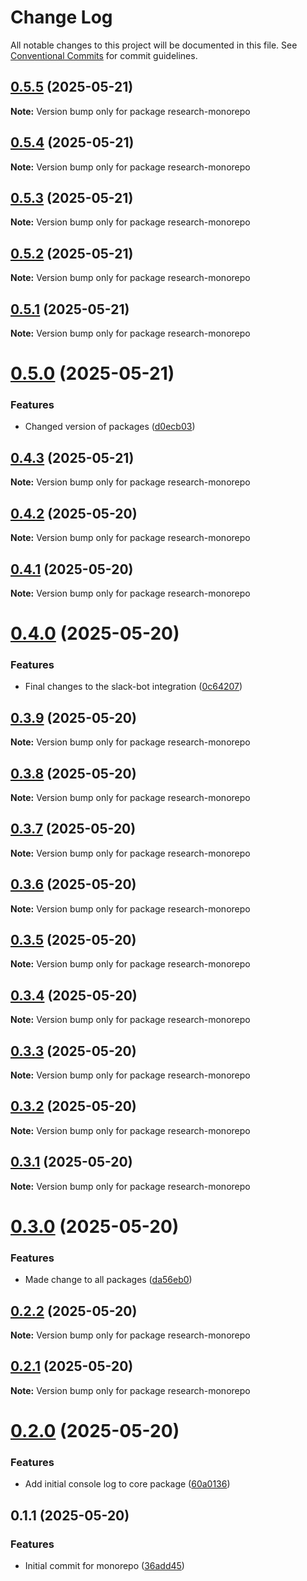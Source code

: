 # Change Log

All notable changes to this project will be documented in this file.
See [Conventional Commits](https://conventionalcommits.org) for commit guidelines.

## [0.5.5](https://github.com/NotTheRightGuy/monorepo-for-slack/compare/v0.5.4...v0.5.5) (2025-05-21)

**Note:** Version bump only for package research-monorepo





## [0.5.4](https://github.com/NotTheRightGuy/monorepo-for-slack/compare/v0.5.3...v0.5.4) (2025-05-21)

**Note:** Version bump only for package research-monorepo





## [0.5.3](https://github.com/NotTheRightGuy/monorepo-for-slack/compare/v0.5.2...v0.5.3) (2025-05-21)

**Note:** Version bump only for package research-monorepo





## [0.5.2](https://github.com/NotTheRightGuy/monorepo-for-slack/compare/v0.5.1...v0.5.2) (2025-05-21)

**Note:** Version bump only for package research-monorepo





## [0.5.1](https://github.com/NotTheRightGuy/monorepo-for-slack/compare/v0.5.0...v0.5.1) (2025-05-21)

**Note:** Version bump only for package research-monorepo





# [0.5.0](https://github.com/NotTheRightGuy/monorepo-for-slack/compare/v0.4.3...v0.5.0) (2025-05-21)


### Features

* Changed version of packages ([d0ecb03](https://github.com/NotTheRightGuy/monorepo-for-slack/commit/d0ecb03b7dd15ca0564c9767de9a6d1db3965016))





## [0.4.3](https://github.com/NotTheRightGuy/monorepo-for-slack/compare/v0.4.2...v0.4.3) (2025-05-21)

**Note:** Version bump only for package research-monorepo





## [0.4.2](https://github.com/NotTheRightGuy/monorepo-for-slack/compare/v0.4.1...v0.4.2) (2025-05-20)

**Note:** Version bump only for package research-monorepo





## [0.4.1](https://github.com/NotTheRightGuy/monorepo-for-slack/compare/v0.4.0...v0.4.1) (2025-05-20)

**Note:** Version bump only for package research-monorepo





# [0.4.0](https://github.com/NotTheRightGuy/monorepo-for-slack/compare/v0.3.9...v0.4.0) (2025-05-20)


### Features

* Final changes to the slack-bot integration ([0c64207](https://github.com/NotTheRightGuy/monorepo-for-slack/commit/0c6420705eeea5c607fc294a0ff083a97fd4d092))





## [0.3.9](https://github.com/NotTheRightGuy/monorepo-for-slack/compare/v0.3.8...v0.3.9) (2025-05-20)

**Note:** Version bump only for package research-monorepo





## [0.3.8](https://github.com/NotTheRightGuy/monorepo-for-slack/compare/v0.3.7...v0.3.8) (2025-05-20)

**Note:** Version bump only for package research-monorepo





## [0.3.7](https://github.com/NotTheRightGuy/monorepo-for-slack/compare/v0.3.6...v0.3.7) (2025-05-20)

**Note:** Version bump only for package research-monorepo





## [0.3.6](https://github.com/NotTheRightGuy/monorepo-for-slack/compare/v0.3.5...v0.3.6) (2025-05-20)

**Note:** Version bump only for package research-monorepo





## [0.3.5](https://github.com/NotTheRightGuy/monorepo-for-slack/compare/v0.3.4...v0.3.5) (2025-05-20)

**Note:** Version bump only for package research-monorepo





## [0.3.4](https://github.com/NotTheRightGuy/monorepo-for-slack/compare/v0.3.3...v0.3.4) (2025-05-20)

**Note:** Version bump only for package research-monorepo





## [0.3.3](https://github.com/NotTheRightGuy/monorepo-for-slack/compare/v0.3.2...v0.3.3) (2025-05-20)

**Note:** Version bump only for package research-monorepo





## [0.3.2](https://github.com/NotTheRightGuy/monorepo-for-slack/compare/v0.3.1...v0.3.2) (2025-05-20)

**Note:** Version bump only for package research-monorepo





## [0.3.1](https://github.com/NotTheRightGuy/monorepo-for-slack/compare/v0.3.0...v0.3.1) (2025-05-20)

**Note:** Version bump only for package research-monorepo





# [0.3.0](https://github.com/NotTheRightGuy/monorepo-for-slack/compare/v0.2.2...v0.3.0) (2025-05-20)


### Features

* Made change to all packages ([da56eb0](https://github.com/NotTheRightGuy/monorepo-for-slack/commit/da56eb043dec29ffeac511af7be0aadb924ec9da))





## [0.2.2](https://github.com/NotTheRightGuy/monorepo-for-slack/compare/v0.2.1...v0.2.2) (2025-05-20)

**Note:** Version bump only for package research-monorepo





## [0.2.1](https://github.com/NotTheRightGuy/monorepo-for-slack/compare/v0.2.0...v0.2.1) (2025-05-20)

**Note:** Version bump only for package research-monorepo





# [0.2.0](https://github.com/NotTheRightGuy/monorepo-for-slack/compare/v0.1.1...v0.2.0) (2025-05-20)


### Features

* Add initial console log to core package ([60a0136](https://github.com/NotTheRightGuy/monorepo-for-slack/commit/60a013617f892dc427de553182971596cf23353d))





## 0.1.1 (2025-05-20)


### Features

* Initial commit for monorepo ([36add45](https://github.com/NotTheRightGuy/monorepo-for-slack/commit/36add45ae750da266458cb5b00532e983fce250c))
